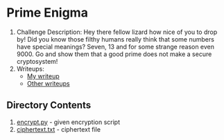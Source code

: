 # Prime Enigma
  
1. Challenge Description: Hey there fellow lizard how nice of you to drop by! Did you know those filthy humans really think that some numbers have special meanings? Seven, 13 and for some strange reason even 9000. Go and show them that a good prime does not make a secure cryptosystem!
2. Writeups: 
   * [My writeup](https://github.com/ashutosh1206/Crypto-CTF-Writeups/tree/master/2017/Hack.lu-CTF/prime-enigma)
   * [Other writeups](https://ctftime.org/task/4770)

## Directory Contents
1. [encrypt.py](encrypt.py) - given encryption script
2. [ciphertext.txt](ciphertext.txt) - ciphertext file